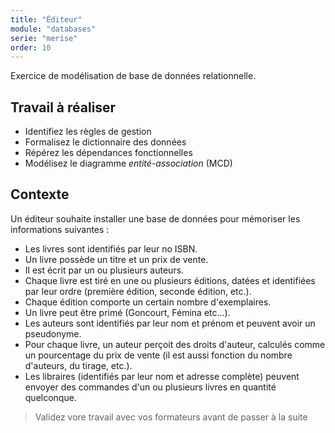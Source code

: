 ```yaml
---
title: "Éditeur"
module: "databases"
serie: "merise"
order: 10
---
```


Exercice de modélisation de base de données relationnelle.

## Travail à réaliser

- Identifiez les règles de gestion
- Formalisez le dictionnaire des données
- Répérez les dépendances fonctionnelles
- Modélisez le diagramme *entité-association* (MCD)

## Contexte 

Un éditeur souhaite installer une base de données pour mémoriser les informations suivantes : 

-	Les livres sont identifiés par leur no ISBN. 
-	Un livre possède un titre et un prix de vente. 
-	Il est écrit par un ou plusieurs auteurs. 
-	Chaque livre est tiré en une ou plusieurs éditions, datées et identifiées par leur ordre (première édition, seconde édition, etc.). 
-	Chaque édition comporte un certain nombre d'exemplaires. 
-	Un livre peut être primé (Goncourt, Fémina etc...).
-	Les auteurs sont identifiés par leur nom et prénom et peuvent avoir un pseudonyme. 
-	Pour chaque livre, un auteur perçoit des droits d'auteur, calculés comme un pourcentage du prix de vente (il est aussi fonction du nombre d'auteurs, du tirage, etc.).
-	Les libraires (identifiés par leur nom et adresse complète) peuvent envoyer des commandes d'un ou plusieurs livres en quantité quelconque. 


> Validez vore travail avec vos formateurs avant de passer à la suite
